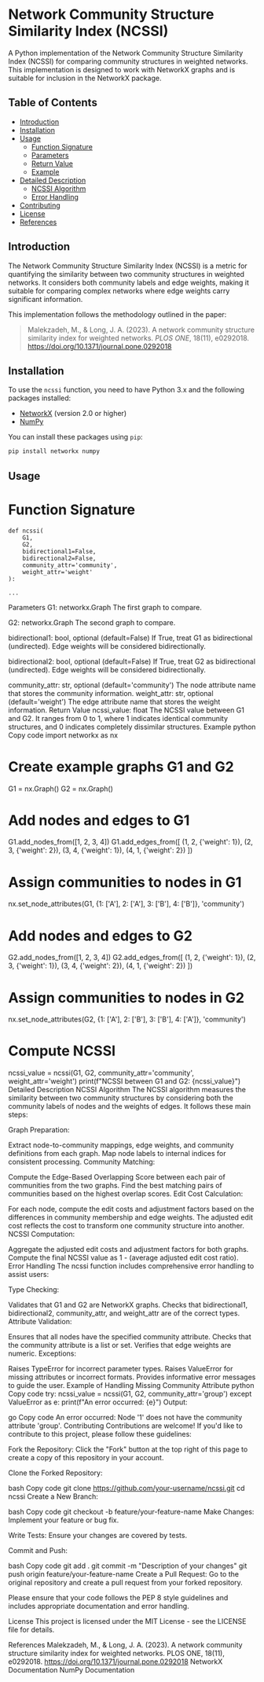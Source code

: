 # Network Community Structure Similarity Index (NCSSI)

A Python implementation of the Network Community Structure Similarity Index (NCSSI) for comparing community structures in weighted networks. This implementation is designed to work with NetworkX graphs and is suitable for inclusion in the NetworkX package.

## Table of Contents

- [Introduction](#introduction)
- [Installation](#installation)
- [Usage](#usage)
  - [Function Signature](#function-signature)
  - [Parameters](#parameters)
  - [Return Value](#return-value)
  - [Example](#example)
- [Detailed Description](#detailed-description)
  - [NCSSI Algorithm](#ncssi-algorithm)
  - [Error Handling](#error-handling)
- [Contributing](#contributing)
- [License](#license)
- [References](#references)

## Introduction

The Network Community Structure Similarity Index (NCSSI) is a metric for quantifying the similarity between two community structures in weighted networks. It considers both community labels and edge weights, making it suitable for comparing complex networks where edge weights carry significant information.

This implementation follows the methodology outlined in the paper:

> Malekzadeh, M., & Long, J. A. (2023). A network community structure similarity index for weighted networks. *PLOS ONE*, 18(11), e0292018. https://doi.org/10.1371/journal.pone.0292018

## Installation

To use the `ncssi` function, you need to have Python 3.x and the following packages installed:

- [NetworkX](https://networkx.org/) (version 2.0 or higher)
- [NumPy](https://numpy.org/)

You can install these packages using `pip`:

```bash
pip install networkx numpy
```
## Usage
# Function Signature
```
def ncssi(
    G1,
    G2,
    bidirectional1=False,
    bidirectional2=False,
    community_attr='community',
    weight_attr='weight'
):
```
    ...
Parameters
G1: networkx.Graph
The first graph to compare.

G2: networkx.Graph
The second graph to compare.

bidirectional1: bool, optional (default=False)
If True, treat G1 as bidirectional (undirected). Edge weights will be considered bidirectionally.

bidirectional2: bool, optional (default=False)
If True, treat G2 as bidirectional (undirected). Edge weights will be considered bidirectionally.

community_attr: str, optional (default='community')
The node attribute name that stores the community information.
weight_attr: str, optional (default='weight')
The edge attribute name that stores the weight information.
Return Value
ncssi_value: float
The NCSSI value between G1 and G2. It ranges from 0 to 1, where 1 indicates identical community structures, and 0 indicates completely dissimilar structures.
Example
python
Copy code
import networkx as nx

# Create example graphs G1 and G2
G1 = nx.Graph()
G2 = nx.Graph()

# Add nodes and edges to G1
G1.add_nodes_from([1, 2, 3, 4])
G1.add_edges_from([
    (1, 2, {'weight': 1}),
    (2, 3, {'weight': 2}),
    (3, 4, {'weight': 1}),
    (4, 1, {'weight': 2})
])

# Assign communities to nodes in G1
nx.set_node_attributes(G1, {1: ['A'], 2: ['A'], 3: ['B'], 4: ['B']}, 'community')

# Add nodes and edges to G2
G2.add_nodes_from([1, 2, 3, 4])
G2.add_edges_from([
    (1, 2, {'weight': 1}),
    (2, 3, {'weight': 1}),
    (3, 4, {'weight': 2}),
    (4, 1, {'weight': 2})
])

# Assign communities to nodes in G2
nx.set_node_attributes(G2, {1: ['A'], 2: ['B'], 3: ['B'], 4: ['A']}, 'community')

# Compute NCSSI
ncssi_value = ncssi(G1, G2, community_attr='community', weight_attr='weight')
print(f"NCSSI between G1 and G2: {ncssi_value}")
Detailed Description
NCSSI Algorithm
The NCSSI algorithm measures the similarity between two community structures by considering both the community labels of nodes and the weights of edges. It follows these main steps:

Graph Preparation:

Extract node-to-community mappings, edge weights, and community definitions from each graph.
Map node labels to internal indices for consistent processing.
Community Matching:

Compute the Edge-Based Overlapping Score between each pair of communities from the two graphs.
Find the best matching pairs of communities based on the highest overlap scores.
Edit Cost Calculation:

For each node, compute the edit costs and adjustment factors based on the differences in community membership and edge weights.
The adjusted edit cost reflects the cost to transform one community structure into another.
NCSSI Computation:

Aggregate the adjusted edit costs and adjustment factors for both graphs.
Compute the final NCSSI value as 1 - (average adjusted edit cost ratio).
Error Handling
The ncssi function includes comprehensive error handling to assist users:

Type Checking:

Validates that G1 and G2 are NetworkX graphs.
Checks that bidirectional1, bidirectional2, community_attr, and weight_attr are of the correct types.
Attribute Validation:

Ensures that all nodes have the specified community attribute.
Checks that the community attribute is a list or set.
Verifies that edge weights are numeric.
Exceptions:

Raises TypeError for incorrect parameter types.
Raises ValueError for missing attributes or incorrect formats.
Provides informative error messages to guide the user.
Example of Handling Missing Community Attribute
python
Copy code
try:
    ncssi_value = ncssi(G1, G2, community_attr='group')
except ValueError as e:
    print(f"An error occurred: {e}")
Output:

go
Copy code
An error occurred: Node '1' does not have the community attribute 'group'.
Contributing
Contributions are welcome! If you'd like to contribute to this project, please follow these guidelines:

Fork the Repository: Click the "Fork" button at the top right of this page to create a copy of this repository in your account.

Clone the Forked Repository:

bash
Copy code
git clone https://github.com/your-username/ncssi.git
cd ncssi
Create a New Branch:

bash
Copy code
git checkout -b feature/your-feature-name
Make Changes: Implement your feature or bug fix.

Write Tests: Ensure your changes are covered by tests.

Commit and Push:

bash
Copy code
git add .
git commit -m "Description of your changes"
git push origin feature/your-feature-name
Create a Pull Request: Go to the original repository and create a pull request from your forked repository.

Please ensure that your code follows the PEP 8 style guidelines and includes appropriate documentation and error handling.

License
This project is licensed under the MIT License - see the LICENSE file for details.

References
Malekzadeh, M., & Long, J. A. (2023). A network community structure similarity index for weighted networks. PLOS ONE, 18(11), e0292018. https://doi.org/10.1371/journal.pone.0292018
NetworkX Documentation
NumPy Documentation
